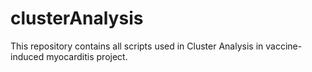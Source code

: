 # clusterAnalysis
This repository contains all scripts used in Cluster Analysis in vaccine-induced myocarditis project.
